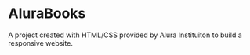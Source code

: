 # AluraBooks
A project created with HTML/CSS provided by Alura Instituiton to build a responsive website.
